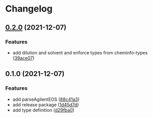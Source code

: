 # Changelog

## [0.2.0](https://www.github.com/cheminfo/icp-analysis/compare/v0.1.0...v0.2.0) (2021-12-07)


### Features

* add dilution and solvent and enforce types from cheminfo-types ([39ace07](https://www.github.com/cheminfo/icp-analysis/commit/39ace07b113baa592fcebeaca4b18a6cad4fe825))

## 0.1.0 (2021-12-07)


### Features

* add parseAgilentEOS ([88c41a3](https://www.github.com/cheminfo/icp-analysis/commit/88c41a381cc84a954ae759716a466049d62923a5))
* add release package ([1d45d7d](https://www.github.com/cheminfo/icp-analysis/commit/1d45d7ddcc53670874416208bbd2b1f4fc77fe0c))
* add type definition ([d29fba0](https://www.github.com/cheminfo/icp-analysis/commit/d29fba0001946f50f80d87474554fa845d0193ff))
